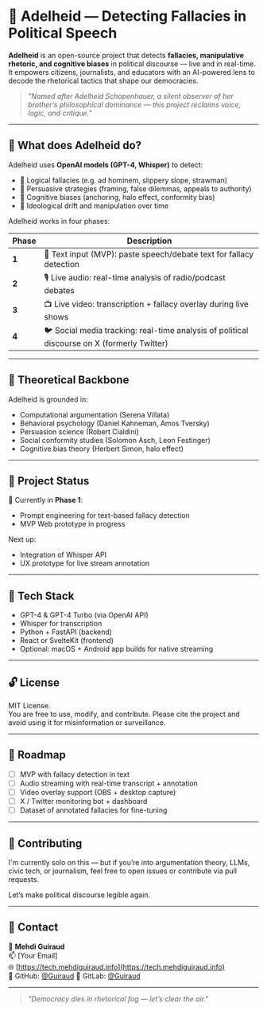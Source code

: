 # 🧠 Adelheid — Detecting Fallacies in Political Speech

**Adelheid** is an open-source project that detects **fallacies, manipulative rhetoric, and cognitive biases** in political discourse — live and in real-time.  
It empowers citizens, journalists, and educators with an AI-powered lens to decode the rhetorical tactics that shape our democracies.

> _"Named after Adelheid Schopenhauer, a silent observer of her brother’s philosophical dominance — this project reclaims voice, logic, and critique."_  

---

## 🎯 What does Adelheid do?

Adelheid uses **OpenAI models (GPT-4, Whisper)** to detect:
- 🧱 Logical fallacies (e.g. ad hominem, slippery slope, strawman)
- 🎯 Persuasive strategies (framing, false dilemmas, appeals to authority)
- 🧠 Cognitive biases (anchoring, halo effect, conformity bias)
- 💬 Ideological drift and manipulation over time

Adelheid works in four phases:

| Phase | Description |
|-------|-------------|
| **1** | 📄 Text input (MVP): paste speech/debate text for fallacy detection |
| **2** | 🎙️ Live audio: real-time analysis of radio/podcast debates |
| **3** | 📺 Live video: transcription + fallacy overlay during live shows |
| **4** | 🐦 Social media tracking: real-time analysis of political discourse on X (formerly Twitter) |

---

## 🧬 Theoretical Backbone

Adelheid is grounded in:
- Computational argumentation (Serena Villata)
- Behavioral psychology (Daniel Kahneman, Amos Tversky)
- Persuasion science (Robert Cialdini)
- Social conformity studies (Solomon Asch, Leon Festinger)
- Cognitive bias theory (Herbert Simon, halo effect)

---

## 🚧 Project Status

🔬 Currently in **Phase 1**:  
- Prompt engineering for text-based fallacy detection  
- MVP Web prototype in progress  

Next up:  
- Integration of Whisper API  
- UX prototype for live stream annotation  

---

## 🤖 Tech Stack

- GPT-4 & GPT-4 Turbo (via OpenAI API)
- Whisper for transcription
- Python + FastAPI (backend)
- React or SvelteKit (frontend)
- Optional: macOS + Android app builds for native streaming

---

## 🔓 License

MIT License.  
You are free to use, modify, and contribute. Please cite the project and avoid using it for misinformation or surveillance.

---

## 🧭 Roadmap

- [ ] MVP with fallacy detection in text
- [ ] Audio streaming with real-time transcript + annotation
- [ ] Video overlay support (OBS + desktop capture)
- [ ] X / Twitter monitoring bot + dashboard
- [ ] Dataset of annotated fallacies for fine-tuning

---

## 🤝 Contributing

I'm currently solo on this — but if you’re into argumentation theory, LLMs, civic tech, or journalism, feel free to open issues or contribute via pull requests.

Let’s make political discourse legible again.

---

## 💬 Contact

👤 **Mehdi Guiraud**  
📫 [Your Email]  
🌐 [https://tech.mehdiguiraud.info](https://tech.mehdiguiraud.info)  
🐙 GitHub: [@Guiraud](https://github.com/Guiraud)
🐙 GitLab: [@Guiraud](https://gitlab.com/Guiraud)


---

> _"Democracy dies in rhetorical fog — let’s clear the air."_